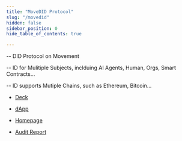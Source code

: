```yaml
---
title: "MoveDID Protocol"
slug: "/movedid"
hidden: false
sidebar_position: 0
hide_table_of_contents: true

---
```


-- DID Protocol on Movement

-- ID for Mulitiple Subjects, inclduing AI Agents, Human, Orgs, Smart Contracts...

-- ID supports Mutiple Chains, such as Ethereum, Bitcoin... 


* [Deck](https://github.com/NonceGeek/MoveDID/blob/main/MoveDID-Deck-EN.pdf)
* [dApp](https://did.rootmud.xyz)
* [Homepage](https://home.did.rootmud.xyz)


* [Audit Report](https://drive.google.com/file/d/1Ey0l-ialbRBJFihsPAKDfjhdrqh5Ml9E/view?usp=sharing)
